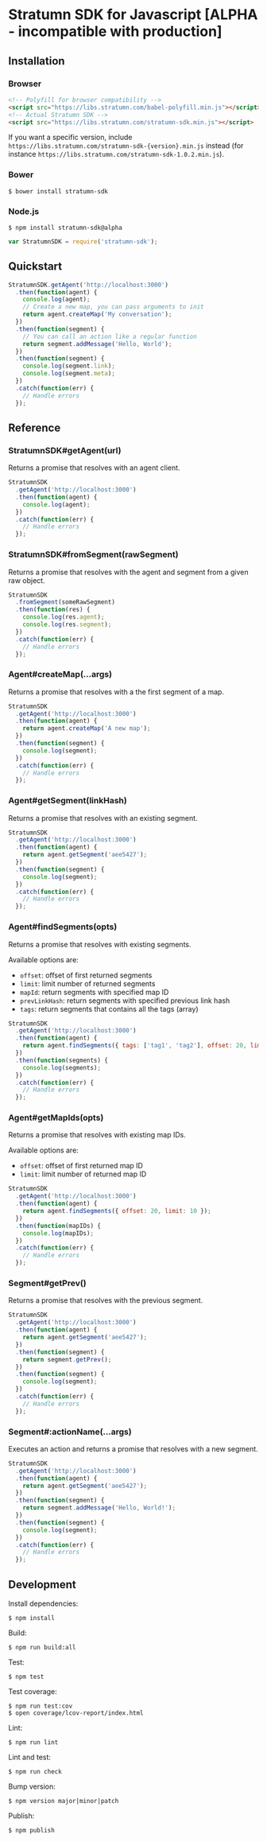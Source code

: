 # Stratumn SDK for Javascript [ALPHA - incompatible with production]

## Installation

### Browser

```html
<!-- Polyfill for browser compatibility -->
<script src="https://libs.stratumn.com/babel-polyfill.min.js"></script>
<!-- Actual Stratumn SDK -->
<script src="https://libs.stratumn.com/stratumn-sdk.min.js"></script>
```

If you want a specific version, include `https://libs.stratumn.com/stratumn-sdk-{version}.min.js` instead (for instance `https://libs.stratumn.com/stratumn-sdk-1.0.2.min.js`).

### Bower

```
$ bower install stratumn-sdk
```

### Node.js

```
$ npm install stratumn-sdk@alpha
```

```javascript
var StratumnSDK = require('stratumn-sdk');
```

## Quickstart

```javascript
StratumnSDK.getAgent('http://localhost:3000')
  .then(function(agent) {
    console.log(agent);
    // Create a new map, you can pass arguments to init
    return agent.createMap('My conversation');
  })
  .then(function(segment) {
    // You can call an action like a regular function
    return segment.addMessage('Hello, World');
  })
  .then(function(segment) {
    console.log(segment.link);
    console.log(segment.meta);
  })
  .catch(function(err) {
    // Handle errors
  });
```

## Reference

### StratumnSDK#getAgent(url)

Returns a promise that resolves with an agent client.

```javascript
StratumnSDK
  .getAgent('http://localhost:3000')
  .then(function(agent) {
    console.log(agent);
  })
  .catch(function(err) {
    // Handle errors
  });
```

### StratumnSDK#fromSegment(rawSegment)

Returns a promise that resolves with the agent and segment from a given raw object.

```javascript
StratumnSDK
  .fromSegment(someRawSegment)
  .then(function(res) {
    console.log(res.agent);
    console.log(res.segment);
  })
  .catch(function(err) {
    // Handle errors
  });
```

### Agent#createMap(...args)

Returns a promise that resolves with a the first segment of a map.

```javascript
StratumnSDK
  .getAgent('http://localhost:3000')
  .then(function(agent) {
    return agent.createMap('A new map');
  })
  .then(function(segment) {
    console.log(segment);
  })
  .catch(function(err) {
    // Handle errors
  });
```

### Agent#getSegment(linkHash)

Returns a promise that resolves with an existing segment.

```javascript
StratumnSDK
  .getAgent('http://localhost:3000')
  .then(function(agent) {
    return agent.getSegment('aee5427');
  })
  .then(function(segment) {
    console.log(segment);
  })
  .catch(function(err) {
    // Handle errors
  });
```

### Agent#findSegments(opts)

Returns a promise that resolves with existing segments.

Available options are:

- `offset`: offset of first returned segments
- `limit`: limit number of returned segments
- `mapId`: return segments with specified map ID
- `prevLinkHash`: return segments with specified previous link hash
- `tags`: return segments that contains all the tags (array)

```javascript
StratumnSDK
  .getAgent('http://localhost:3000')
  .then(function(agent) {
    return agent.findSegments({ tags: ['tag1', 'tag2'], offset: 20, limit: 10 });
  })
  .then(function(segments) {
    console.log(segments);
  })
  .catch(function(err) {
    // Handle errors
  });
```

### Agent#getMapIds(opts)

Returns a promise that resolves with existing map IDs.

Available options are:

- `offset`: offset of first returned map ID
- `limit`: limit number of returned map ID

```javascript
StratumnSDK
  .getAgent('http://localhost:3000')
  .then(function(agent) {
    return agent.findSegments({ offset: 20, limit: 10 });
  })
  .then(function(mapIDs) {
    console.log(mapIDs);
  })
  .catch(function(err) {
    // Handle errors
  });
```

### Segment#getPrev()

Returns a promise that resolves with the previous segment.

```javascript
StratumnSDK
  .getAgent('http://localhost:3000')
  .then(function(agent) {
    return agent.getSegment('aee5427');
  })
  .then(function(segment) {
    return segment.getPrev();
  })
  .then(function(segment) {
    console.log(segment);
  })
  .catch(function(err) {
    // Handle errors
  });
```

### Segment#:actionName(...args)

Executes an action and returns a promise that resolves with a new segment.

```javascript
StratumnSDK
  .getAgent('http://localhost:3000')
  .then(function(agent) {
    return agent.getSegment('aee5427');
  })
  .then(function(segment) {
    return segment.addMessage('Hello, World!');
  })
  .then(function(segment) {
    console.log(segment);
  })
  .catch(function(err) {
    // Handle errors
  });
```

## Development

Install dependencies:

```
$ npm install
```

Build:

```
$ npm run build:all
```

Test:

```
$ npm test
```

Test coverage:

```
$ npm run test:cov
$ open coverage/lcov-report/index.html
```

Lint:

```
$ npm run lint
```

Lint and test:

```
$ npm run check
```

Bump version:

```
$ npm version major|minor|patch
```

Publish:

```
$ npm publish
```
